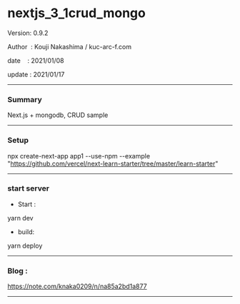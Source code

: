 ﻿# nextjs_3_1crud_mongo

 Version: 0.9.2

 Author  : Kouji Nakashima / kuc-arc-f.com

 date    : 2021/01/08

 update  : 2021/01/17

***
### Summary

Next.js + mongodb, CRUD sample

***
### Setup

npx create-next-app app1 --use-npm --example "https://github.com/vercel/next-learn-starter/tree/master/learn-starter"

***
### start server
* Start :

yarn dev

* build:

yarn deploy


***
### Blog :

https://note.com/knaka0209/n/na85a2bd1a877

***


